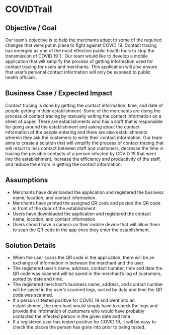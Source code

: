   # COVIDTrail

## Objective / Goal 

Our team’s objective is to help the merchants adapt to some of the required changes that were put in place to fight against COVID 19. Contact tracing has emerged as one of the most effective public health tools to stop the transmission of COVID 19 1 . Our team would like to develop a mobile application that will simplify the process of getting information used for contact tracing for users and merchants. This application will also ensure that user’s personal contact information will only be exposed to public health officials.

## Business Case / Expected Impact

Contact tracing is done by getting the contact information, time, and date of people getting in their establishment. Some of the merchants are doing the process of contact tracing by manually writing the contact information on a sheet of paper. There are establishments who has a staff that is responsible for going around the establishment and asking about the contact information of the people entering and there are also establishments wherein they ask the customers to write their contact information. 
Our team aims to create a solution that will simplify the process of contact tracing that will result to less contact between staff and customers, decrease the time in tracing the possible contacts of a person infected by COVID 19 that went into the establishment, increase the efficiency and productivity of the staff, and reduce the errors in getting the contact information.

## Assumptions

<ul>
	<li>Merchants have downloaded the application and registered the business name, location, and contact information. </li>
	<li>Merchants have printed the assigned QR code and posted the QR code in front of the door of the establishment. </li>
  <li>Users have downloaded the application and registered the contact name, location, and contact information. </li>
  <li>Users should have a camera on their mobile device that will allow them to scan the QR code in the app once they enter the establishment. </li>
</ul>

## Solution Details

<ul>
	<li>When the user scans the QR code in the application, there will be an exchange of information in between the merchant and the user. </li>
	<li>The registered user’s name, address, contact number, time and date the QR code was scanned will be saved in the merchant’s log of customers, sorted by date and time. </li>
  <li>The registered merchant’s business name, address, and contact number will be saved in the user’s scanned logs, sorted by date and time the QR code was scanned. </li>
  <li>If a person is tested positive for COVID 19 and went into an establishment, the merchant would simply have to check the logs and provide the information of customers who would have probably contacted the infected person in the given date and time. </li>
  <li>If a registered user has tested positive for COVID 19, it will be easy to check the places the person has gone into prior to being tested. </li>
</ul>
